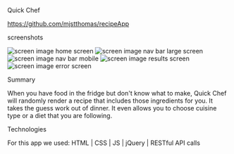 Quick Chef

https://github.com/mjstthomas/recipeApp

screenshots

<img src="./image/one.png" alt="screen image">
home screen
<img src="./image/two.png" alt="screen image">
nav bar large screen
<img src="./image/three.png" alt="screen image">
nav bar mobile
<img src="./image/four.png" alt="screen image">
results screen
<img src="./image/five.png" alt="screen image">
error screen

Summary

When you have food in the fridge but don't know what to make, Quick Chef will randomly render a recipe that includes those ingredients for you.  It takes the guess work out of dinner.  It even allows you to choose cuisine type or a diet that you are following.

Technologies

For this app we used:  HTML | CSS | JS | jQuery | RESTful API calls